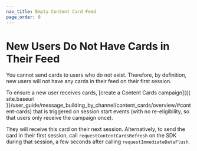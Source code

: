 ```yaml
---
nav_title: Empty Content Card Feed
page_order: 0
---
```


# New Users Do Not Have Cards in Their Feed

You cannot send cards to users who do not exist. Therefore, by definition, new users will not have any cards in their feed on their first session.

To ensure a new user receives cards, [create a Content Cards campaign]({{ site.baseurl }}/user_guide/message_building_by_channel/content_cards/overview/#content-cards) that is triggered on session start events (with no re-eligibility, so that users only receive the campaign once).

They will receive this card on their next session. Alternatively, to send the card in their first session, call `requestContentCardsRefresh` on the SDK during that session, a few seconds after calling `requestImmediateDataFlush`.
